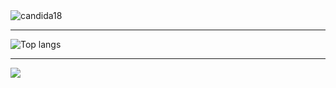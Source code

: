 <img src="https://readme-typing-svg.demolab.com?font=Century+Gothic&weight=700&size=27&duration=2500&pause=1000&color=328E6E&center=false&vCenter=true&width=435&lines=Hi%2C+I'm+Vance+Muchongo+%F0%9F%91%8B;I+build+software+for+fun+%F0%9F%92%99" alt="candida18"/>

---

![Top langs](https://github-readme-stats.vercel.app/api/top-langs/?username=mr-vance&layout=donut-vertical&theme=transparent&langs_count=10)

---
<!--tech stack icons-->
  <a href="#">
    <img src="https://skillicons.dev/icons?i=git,bootstrap,c,cpp,css,discord,figma,firebase,github,html,css,java,js,kotlin,linux,md,mysql,androidstudio,bash,vim,nodejs,py,cs,react,vscode,php,visualstudio,latex&perline=14" />
  </a>


